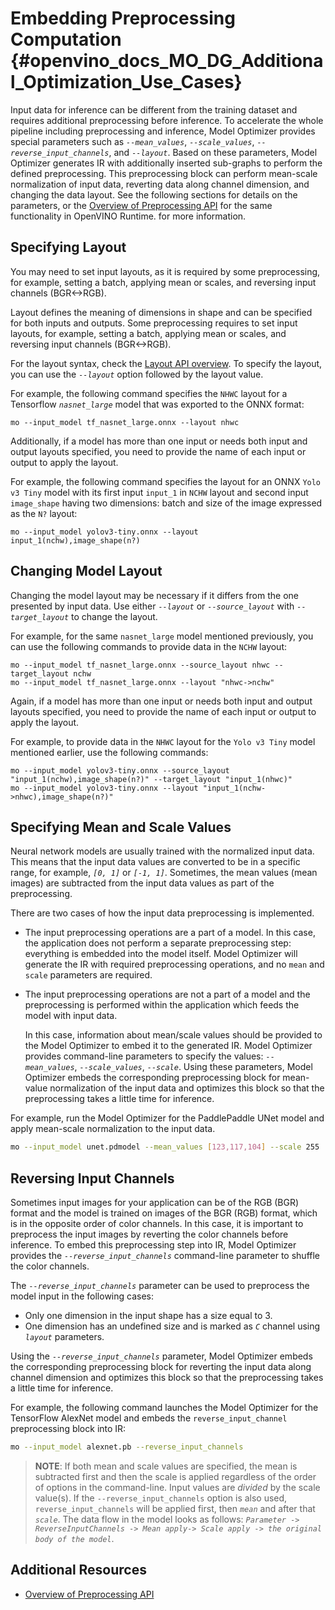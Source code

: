# Embedding Preprocessing Computation {#openvino_docs_MO_DG_Additional_Optimization_Use_Cases}

Input data for inference can be different from the training dataset and requires additional preprocessing before inference.
To accelerate the whole pipeline including preprocessing and inference, Model Optimizer provides special parameters such as *`--mean_values`*,
*`--scale_values`*, *`--reverse_input_channels`*, and *`--layout`*. Based on these parameters, Model Optimizer generates IR with additionally
inserted sub-graphs to perform the defined preprocessing. This preprocessing block can perform mean-scale normalization of input data,
reverting data along channel dimension, and changing the data layout. 
See the following sections for details on the parameters, or the [Overview of Preprocessing API](../../OV_Runtime_UG/preprocessing_overview.md) for the same functionality in OpenVINO Runtime.
for more information.

## Specifying Layout

You may need to set input layouts, as it is required by some preprocessing, for example, setting a batch, applying mean or scales, and reversing input channels (BGR<->RGB).

Layout defines the meaning of dimensions in shape and can be specified for both inputs and outputs. Some preprocessing requires to set input layouts, for example, setting a batch, applying mean or scales, and reversing input channels (BGR<->RGB).

For the layout syntax, check the [Layout API overview](../../OV_Runtime_UG/layout_overview.md). 
To specify the layout, you can use the *`--layout`* option followed by the layout value. 

For example, the following command specifies the `NHWC` layout for a Tensorflow *`nasnet_large`* model that was exported to the ONNX format:

```
mo --input_model tf_nasnet_large.onnx --layout nhwc
```

Additionally, if a model has more than one input or needs both input and output layouts specified, you need to provide the name of each input or output to apply the layout.

For example, the following command specifies the layout for an ONNX `Yolo v3 Tiny` model with its first input `input_1` in `NCHW` layout and second input `image_shape` having two dimensions: batch and size of the image expressed as the `N?` layout:

```
mo --input_model yolov3-tiny.onnx --layout input_1(nchw),image_shape(n?)
```

## Changing Model Layout

Changing the model layout may be necessary if it differs from the one presented by input data. 
Use either *`--layout`* or *`--source_layout`* with *`--target_layout`* to change the layout.

For example, for the same `nasnet_large` model mentioned previously, you can use the following commands to provide data in the `NCHW` layout:

```
mo --input_model tf_nasnet_large.onnx --source_layout nhwc --target_layout nchw
mo --input_model tf_nasnet_large.onnx --layout "nhwc->nchw"
```

Again, if a model has more than one input or needs both input and output layouts specified, you need to provide the name of each input or output to apply the layout.

For example, to provide data in the `NHWC` layout for the `Yolo v3 Tiny` model mentioned earlier, use the following commands:

```
mo --input_model yolov3-tiny.onnx --source_layout "input_1(nchw),image_shape(n?)" --target_layout "input_1(nhwc)"
mo --input_model yolov3-tiny.onnx --layout "input_1(nchw->nhwc),image_shape(n?)"
```

## Specifying Mean and Scale Values
Neural network models are usually trained with the normalized input data. This means that the input data values are converted to be in a specific range,
for example, *`[0, 1]`* or *`[-1, 1]`*. Sometimes, the mean values (mean images) are subtracted from the input data values as part of the preprocessing.

There are two cases of how the input data preprocessing is implemented.
 * The input preprocessing operations are a part of a model. 
    In this case, the application does not perform a separate preprocessing step: everything is embedded into the model itself. Model Optimizer will generate the IR with required preprocessing operations, and no `mean` and `scale` parameters are required.
 * The input preprocessing operations are not a part of a model and the preprocessing is performed within the application which feeds the model with input data.

   In this case, information about mean/scale values should be provided to the Model Optimizer to embed it to the generated IR.
Model Optimizer provides command-line parameters to specify the values: *`--mean_values`*, *`--scale_values`*, *`--scale`*.
Using these parameters, Model Optimizer embeds the corresponding preprocessing block for mean-value normalization of the input data
and optimizes this block so that the preprocessing takes a little time for inference.

For example, run the Model Optimizer for the PaddlePaddle UNet model and apply mean-scale normalization to the input data.

```sh
mo --input_model unet.pdmodel --mean_values [123,117,104] --scale 255
```

## Reversing Input Channels <a name="when_to_reverse_input_channels"></a>
Sometimes input images for your application can be of the RGB (BGR) format and the model is trained on images of the BGR (RGB) format,
which is in the opposite order of color channels. In this case, it is important to preprocess the input images by reverting the color channels before inference.
To embed this preprocessing step into IR, Model Optimizer provides the *`--reverse_input_channels`* command-line parameter to shuffle the color channels.

The *`--reverse_input_channels`* parameter can be used to preprocess the model input in the following cases:
 * Only one dimension in the input shape has a size equal to 3.
 * One dimension has an undefined size and is marked as *`C`* channel using *`layout`* parameters.

Using the *`--reverse_input_channels`* parameter, Model Optimizer embeds the corresponding preprocessing block for reverting
the input data along channel dimension and optimizes this block so that the preprocessing takes a little time for inference.

For example, the following command launches the Model Optimizer for the TensorFlow AlexNet model and embeds the `reverse_input_channel` preprocessing block into IR:

```sh
mo --input_model alexnet.pb --reverse_input_channels
```

> **NOTE**: If both mean and scale values are specified, the mean is subtracted first and then the scale is applied regardless of the order of options
in the command-line. Input values are *divided* by the scale value(s). If the `--reverse_input_channels` option is also used, `reverse_input_channels`
will be applied first, then *`mean`* and after that *`scale`*. The data flow in the model looks as follows:
*`Parameter -> ReverseInputChannels -> Mean apply-> Scale apply -> the original body of the model`*.

## Additional Resources
* [Overview of Preprocessing API](../../OV_Runtime_UG/preprocessing_overview.md)